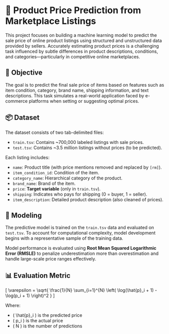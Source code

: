 # 🧾 Product Price Prediction from Marketplace Listings

This project focuses on building a machine learning model to predict the sale price of online product listings using structured and unstructured data provided by sellers. Accurately estimating product prices is a challenging task influenced by subtle differences in product descriptions, conditions, and categories—particularly in competitive online marketplaces.

## 🎯 Objective

The goal is to predict the final sale price of items based on features such as item condition, category, brand name, shipping information, and text descriptions. This task simulates a real-world application faced by e-commerce platforms when setting or suggesting optimal prices.

## 📦 Dataset

The dataset consists of two tab-delimited files:

- `train.tsv`: Contains ~700,000 labeled listings with sale prices.
- `test.tsv`: Contains ~3.5 million listings without prices (to be predicted).

Each listing includes:
- `name`: Product title (with price mentions removed and replaced by `[rm]`).
- `item_condition_id`: Condition of the item.
- `category_name`: Hierarchical category of the product.
- `brand_name`: Brand of the item.
- `price`: **Target variable** (only in `train.tsv`).
- `shipping`: Indicates who pays for shipping (0 = buyer, 1 = seller).
- `item_description`: Detailed product description (also cleaned of prices).

## 🧠 Modeling

The predictive model is trained on the `train.tsv` data and evaluated on `test.tsv`. To account for computational complexity, model development begins with a representative sample of the training data.

Model performance is evaluated using **Root Mean Squared Logarithmic Error (RMSLE)** to penalize underestimation more than overestimation and handle large-scale price ranges effectively.

## 📊 Evaluation Metric

\[
\varepsilon = \sqrt{ \frac{1}{N} \sum_{i=1}^{N} \left( \log(\hat{p}_i + 1) - \log(p_i + 1) \right)^2 }
\]

Where:
- \( \hat{p}_i \) is the predicted price  
- \( p_i \) is the actual price  
- \( N \) is the number of predictions
